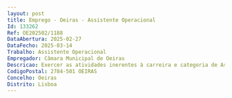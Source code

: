 ```yaml
--- 
layout: post
title: Emprego - Oeiras - Assistente Operacional
Id: 133262
Ref: OE202502/1188
DataAbertura: 2025-02-27
DataFecho: 2025-03-14
Trabalho: Assistente Operacional
Empregador: Câmara Municipal de Oeiras
Descricao: Exercer as atividades inerentes à carreira e categoria de Assistente Operacional, nos termos do mapa anexo a que se refere o n.º 2 do artigo 88.º da LTFP, correspondente ao grau de complexidade 1, compreendendo as seguintes funções e competências • Assegurar a vigilância e acompanhamento de crianças e jovens nos espaçosescolares • Cooperar nas atividades que visem a segurança de crianças e jovens naescola • Participar com os docentes no acompanhamento das crianças e jovens, comvista a assegurar um bom ambiente educativo • Acompanhar, prestar apoio e auxílio na alimentação das crianças e jovens, nosrefeitórios escolares • Apoiar nas atividades e promoção do bem estar de crianças com necessidadeseducativas especiais • Prestar apoio e assistência em situações de primeiros socorros e, em caso denecessidade, acompanhar a criança ou o aluno à unidade de prestação decuidados de saúde • Realizar e assegurar a limpeza, higienização e arrumação dos espaçosinteriores e exteriores conducentes com a conservação e boa utilização dasinstalações • Realizar e assegurar a limpeza e higienização dos espaços de jogo e recreio detodo o recinto escolar, bem como do material e equipamento didático einformático necessário ao desenvolvimento do processo educativo • Efetuar, no interior e exterior, tarefas de apoio ao nível geral da organização eda manutenção, de modo a permitir o normal funcionamento dos serviços • Colaborar nos trabalhos auxiliares de montagem, desmontagem e conservaçãode equipamentos • Exercer as tarefas de atendimento e encaminhamento dos utilizadores dosestabelecimentos de ensino nas portarias, prestar informações aos visitantes,controlar as entradas e saídas do recinto escolar • Prestar informações, utilizar equipamentos de comunicação, incluindoestabelecer ligações telefónicas, receber e transmitir mensagens • Exercer atividades de apoio aos serviços de ação social escolar, laboratórios,refeitório, bar e bibliotecas escolares, de modo a permitir o seu normalfuncionamento • Assegurar as atividades inerentes ao normal funcionamento daspapelarias reprografias dos estabelecimentos escolares • Reproduzir documentos com utilização de equipamento próprio, assegurando asua manutenção e gestão de stocks e inventários necessários ao seufuncionamento • Assegurar todas as ações necessárias ao bom funcionamento dos serviços quenecessitem da sua colaboração e exercer as demais funções, procedimentos,tarefas ou atribuições que lhe são cometidas por lei, pelo Regulamento deOrganização dos Serviços Municipais, deliberações, despacho ou determinaçãosuperior.
CodigoPostal: 2784-501 OEIRAS
Concelho: Oeiras
Distrito: Lisboa
--- 
```

